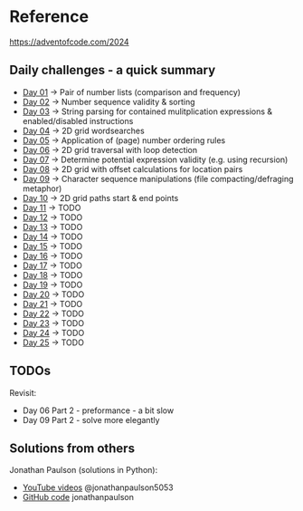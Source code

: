 # Reference

https://adventofcode.com/2024

## Daily challenges - a quick summary

* [Day 01](https://adventofcode.com/2024/day/1) -> Pair of number lists (comparison and frequency)
* [Day 02](https://adventofcode.com/2024/day/2) -> Number sequence validity & sorting
* [Day 03](https://adventofcode.com/2024/day/3) -> String parsing for contained mulitplication expressions & enabled/disabled instructions
* [Day 04](https://adventofcode.com/2024/day/4) -> 2D grid wordsearches
* [Day 05](https://adventofcode.com/2024/day/5) -> Application of (page) number ordering rules 
* [Day 06](https://adventofcode.com/2024/day/6) -> 2D grid traversal with loop detection
* [Day 07](https://adventofcode.com/2024/day/7) -> Determine potential expression validity (e.g. using recursion)
* [Day 08](https://adventofcode.com/2024/day/8) -> 2D grid with offset calculations for location pairs
* [Day 09](https://adventofcode.com/2024/day/9) -> Character sequence manipulations (file compacting/defraging metaphor)
* [Day 10](https://adventofcode.com/2024/day/10) -> 2D grid paths start & end points
* [Day 11](https://adventofcode.com/2024/day/11) -> TODO
* [Day 12](https://adventofcode.com/2024/day/12) -> TODO
* [Day 13](https://adventofcode.com/2024/day/13) -> TODO
* [Day 14](https://adventofcode.com/2024/day/14) -> TODO
* [Day 15](https://adventofcode.com/2024/day/15) -> TODO
* [Day 16](https://adventofcode.com/2024/day/16) -> TODO
* [Day 17](https://adventofcode.com/2024/day/17) -> TODO
* [Day 18](https://adventofcode.com/2024/day/18) -> TODO
* [Day 19](https://adventofcode.com/2024/day/19) -> TODO
* [Day 20](https://adventofcode.com/2024/day/20) -> TODO
* [Day 21](https://adventofcode.com/2024/day/21) -> TODO
* [Day 22](https://adventofcode.com/2024/day/22) -> TODO
* [Day 23](https://adventofcode.com/2024/day/23) -> TODO
* [Day 24](https://adventofcode.com/2024/day/24) -> TODO
* [Day 25](https://adventofcode.com/2024/day/25) -> TODO


## TODOs

Revisit:

* Day 06 Part 2 - preformance - a bit slow
* Day 09 Part 2 - solve more elegantly



## Solutions from others

Jonathan Paulson (solutions in Python):
* [YouTube videos](https://www.youtube.com/@jonathanpaulson5053/videos) @jonathanpaulson5053 
* [GitHub code](https://github.com/jonathanpaulson/AdventOfCode/blob/master/2024) jonathanpaulson